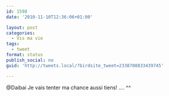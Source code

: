 ```yaml
---
id: 1598
date: '2010-11-10T12:36:06+01:00'

layout: post
categories:
  - Vis ma vie
tags:
  - tweet
format: status
publish_social: no
guid: 'http://tweets.local/?birdsite_tweet=2338708833439745'

---
```


@Daibai Je vais tenter ma chance aussi tiens! …. ^^